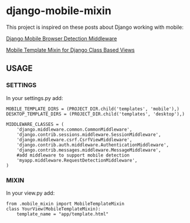 # django-mobile-mixin

This project is inspired on these posts about Django working with mobile:

[Django Mobile Browser Detection Middleware](http://sullerton.com/2011/03/django-mobile-browser-detection-middleware)

[Mobile Template Mixin for Django Class Based Views](http://oluwaseunladeinde.wordpress.com/2013/02/22/mobile-template-mixin-for-django-class-based-views/)

## USAGE

### SETTINGS

In your settings.py add:

    MOBILE_TEMPLATE_DIRS = (PROJECT_DIR.child('templates', 'mobile'),)
    DESKTOP_TEMPLATE_DIRS = (PROJECT_DIR.child('templates', 'desktop'),)

    MIDDLEWARE_CLASSES = (
        'django.middleware.common.CommonMiddleware',
        'django.contrib.sessions.middleware.SessionMiddleware',
        'django.middleware.csrf.CsrfViewMiddleware',
        'django.contrib.auth.middleware.AuthenticationMiddleware',
        'django.contrib.messages.middleware.MessageMiddleware',
        #add middleware to support mobile detection
        'myapp.middleware.RequestDetectionMiddleware',
    )

### MIXIN

In your view.py add:

    from .mobile_mixin import MobileTemplateMixin
    class YourView(MobileTemplateMixin):
        template_name = "app/template.html"
